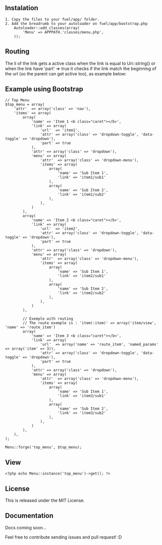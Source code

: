 ## Instalation

	1. Copy the files to your fuel/app/ folder.
	2. Add the breadrumb to your autoloader on fuel/app/bootstrap.php
		Autoloader::add_classes(array(
			'Menu' => APPPATH.'classes/menu.php',
		));

## Routing

The li of the link gets a active class when the link is equal to Uri::string() or when the link have 'part' => true it checks if the link match the beginning of the url (so the parent can get active too), as example below:

## Example using Bootstrap

	// Top Menu
	$top_menu = array(
		'attr'  => array('class' => 'nav'),
		'items' => array(
			array(
				'name' => 'Item 1 <b class="caret"></b>',
				'link' => array(
					'url'  => 'item1',
					'attr' => array('class' => 'dropdown-toggle', 'data-toggle' => 'dropdown'),
					'part' => true
				),
				'attr' => array('class' => 'dropdown'),
				'menu' => array(
					'attr'  => array('class' => 'dropdown-menu'),
					'items' => array(
						array(
							'name' => 'Sub Item 1',
							'link' => 'item1/sub1'
						),
						array(
							'name' => 'Sub Item 2',
							'link' => 'item1/sub2'
						),
					),
				)
			),
			array(
				'name' => 'Item 2 <b class="caret"></b>',
				'link' => array(
					'url'  => 'item2',
					'attr' => array('class' => 'dropdown-toggle', 'data-toggle' => 'dropdown'),
					'part' => true
				),
				'attr' => array('class' => 'dropdown'),
				'menu' => array(
					'attr'  => array('class' => 'dropdown-menu'),
					'items' => array(
						array(
							'name' => 'Sub Item 1',
							'link' => 'item2/sub1'
						),
						array(
							'name' => 'Sub Item 2',
							'link' => 'item2/sub2'
						),
					),
				)
			),
			
			// Exemple with routing
			// The route exemple is : 'item(:item)' => array('item/view', 'name' => 'route_item')
			array(
				'name' => 'Item 3 <b class="caret"></b>',
				'link' => array(
					'url'  => array('name' => 'route_item', 'named_params' => array('item' => 3)),
					'attr' => array('class' => 'dropdown-toggle', 'data-toggle' => 'dropdown'),
					'part' => true
				),
				'attr' => array('class' => 'dropdown'),
				'menu' => array(
					'attr'  => array('class' => 'dropdown-menu'),
					'items' => array(
						array(
							'name' => 'Sub Item 1',
							'link' => 'item3/sub1'
						),
						array(
							'name' => 'Sub Item 2',
							'link' => 'item3/sub2'
						),
					),
				)
			),
		),
	);

	Menu::forge('top_menu', $top_menu);

## View

	<?php echo Menu::instance('top_menu')->get(); ?>

## License

This is released under the MIT License.

## Documentation

Docs coming soon...

Feel free to contribute sending issues and pull request! :D

